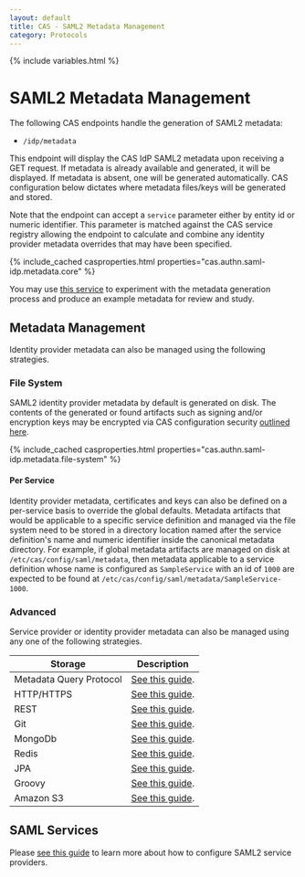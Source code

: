```yaml
---
layout: default
title: CAS - SAML2 Metadata Management
category: Protocols
---
```


{% include variables.html %}

# SAML2 Metadata Management

The following CAS endpoints handle the generation of SAML2 metadata:

- `/idp/metadata`

This endpoint will display the CAS IdP SAML2 metadata upon receiving a GET request. If metadata is already available and generated,
it will be displayed. If metadata is absent, one will be generated automatically.
CAS configuration below dictates where metadata files/keys will be generated and stored.

Note that the endpoint can accept a `service` parameter either by entity id or numeric identifier. This parameter
is matched against the CAS service registry allowing the endpoint to calculate and combine any identity provider
metadata overrides that may have been specified.

{% include_cached casproperties.html properties="cas.authn.saml-idp.metadata.core" %}

You may use [this service](https://www.samltool.com/idp_metadata.php) to experiment with the metadata generation process
and produce an example metadata for review and study.

## Metadata Management

Identity provider metadata can also be managed using the following strategies.

### File System

SAML2 identity provider metadata by default is generated on disk. The contents of the generated or found artifacts such as signing and/or encryption keys may be encrypted 
via CAS configuration security [outlined here](../configuration/Configuration-Properties-Security-CAS.html).

{% include_cached casproperties.html properties="cas.authn.saml-idp.metadata.file-system" %}

#### Per Service

Identity provider metadata, certificates and keys can also be defined on a per-service basis to override the global defaults.
Metadata artifacts that would be applicable to a specific service definition and managed via the file system need to be stored
in a directory location named after the service definition's name and numeric identifier inside the canonical metadata directory. For example,
if global metadata artifacts are managed on disk at `/etc/cas/config/saml/metadata`, then metadata applicable to a service definition
whose name is configured as `SampleService` with an id of `1000` are 
expected to be found at `/etc/cas/config/saml/metadata/SampleService-1000`.

### Advanced
            
Service provider or identity provider metadata can also be managed using any one of the following strategies. 

| Storage                 | Description                                                        |
|-------------------------|--------------------------------------------------------------------|
| Metadata Query Protocol | [See this guide](Configuring-SAML2-DynamicMetadata-MDQ.html).      |
| HTTP/HTTPS              | [See this guide](Configuring-SAML2-DynamicMetadata-HTTP.html).     |
| REST                    | [See this guide](Configuring-SAML2-DynamicMetadata-REST.html).     |
| Git                     | [See this guide](Configuring-SAML2-DynamicMetadata-Git.html).      |
| MongoDb                 | [See this guide](Configuring-SAML2-DynamicMetadata-MongoDb.html).  |
| Redis                   | [See this guide](Configuring-SAML2-DynamicMetadata-Redis.html).    |
| JPA                     | [See this guide](Configuring-SAML2-DynamicMetadata-JPA.html).      |
| Groovy                  | [See this guide](Configuring-SAML2-DynamicMetadata-Groovy.html).   |
| Amazon S3               | [See this guide](Configuring-SAML2-DynamicMetadata-AmazonS3.html). |

## SAML Services

Please [see this guide](../services/SAML2-Service-Management.html) to learn more
about how to configure SAML2 service providers.
